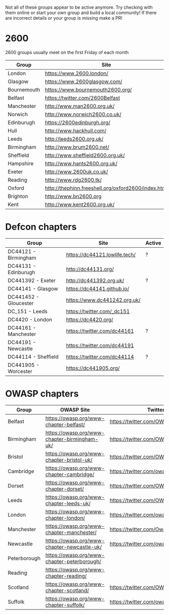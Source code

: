 Not all of these groups appear to be active anymore. Try checking with them online or start your own group and build a local community! If there are incorrect details or your group is missing make a PR!

# 2600

2600 groups usually meet on the first Friday of each month

| Group       | Site                                                | Active |
|-------------|-----------------------------------------------------|--------|
| London      | https://www.2600.london/                            |        |
| Glasgow     | https://www.2600glasgow.com/                        |        |
| Bournemouth | https://www.bournemouth2600.org/                    |        |
| Belfast     | https://twitter.com/2600Belfast                     |        |
| Manchester  | http://www.man2600.org.uk/                          | Dead?  |
| Norwich     | http://www.norwich2600.co.uk/                       | Dead?  |
| Edinburugh  | https://2600edinburgh.org/                          | Dead?  |
| Hull        | http://www.hackhull.com/                            | Dead?  |
| Leeds       | http://leeds2600.org.uk/                            | Dead   |
| Birmingham  | http://www.brum2600.net/                            | Dead   |
| Sheffield   | http://www.sheffield2600.org.uk/                    | Dead   |
| Hampshire   | http://www.hants2600.org.uk/                        | Dead   |
| Exeter      | http://www.2600uk.co.uk/                            | Dead   |
| Reading     | http://www.rdg2600.tk/                              | Dead   |
| Oxford      | http://thephinn.freeshell.org/oxford2600/index.html | Dead   |
| Brighton    | http://www.bn2600.org                               | Dead   |
| Kent        | http://www.kent2600.org.uk/                         | Dead   |

# Defcon chapters

| Group                 | Site                          | Active |
|-----------------------|-------------------------------|--------|
| DC44121 - Birmingham  | https://dc44121.lowlife.tech/ | ?      |
| DC44131 - Edinburugh  | http://dc44131.org/           |        |
| DC441392 - Exeter     | http://dc441392.org.uk/       | ?      |
| DC44141 - Glasgow     | https://dc44141.github.io/    |        |
| DC441452 - Gloucester | https://www.dc441242.org.uk/  |        |
| DC_151 - Leeds        | https://twitter.com/_dc151    |        |
| DC4420 - London       | https://dc4420.org/           |        |
| DC44161 - Manchester  | https://twitter.com/dc44161   | ?      |
| DC44191 - Newcastle   | https://twitter.com/dc44191   |        |
| DC44114 - Sheffield   | https://twitter.com/dc44114   | ?      |
| DC441905 - Worcester  | https://dc441905.org/         |        |

# OWASP chapters

| Group        | OWASP Site                                   | Twitter                             |
|--------------|----------------------------------------------|-------------------------------------|
| Belfast      | https://owasp.org/www-chapter-belfast/       | https://twitter.com/OWASPBelfast    |
| Birmingham   | https://owasp.org/www-chapter-birmingham-uk/ | https://twitter.com/OWASPBirmingham |
| Bristol      | https://owasp.org/www-chapter-bristol-uk/    | https://twitter.com/OWASPBristol    |
| Cambridge    | https://owasp.org/www-chapter-cambridge/     | https://twitter.com/owaspcambs      |
| Dorset       | https://owasp.org/www-chapter-dorset/        | https://twitter.com/OWASPdorset     |
| Leeds        | https://owasp.org/www-chapter-leeds-uk/      | https://twitter.com/OWASPLeeds      |
| London       | https://owasp.org/www-chapter-london/        | https://twitter.com/owasplondon     |
| Manchester   | https://owasp.org/www-chapter-manchester/    | https://twitter.com/OwaspMcr        |
| Newcastle    | https://owasp.org/www-chapter-newcastle-uk/  | https://twitter.com/owasp_newcastle |
| Peterborough | https://owasp.org/www-chapter-peterborough/  |                                     |
| Reading      | https://owasp.org/www-chapter-reading/       |                                     |
| Scotland     | https://owasp.org/www-chapter-scotland/      | https://twitter.com/OWASPScotland   |
| Suffolk      | https://owasp.org/www-chapter-suffolk/       | https://twitter.com/owaspsuffolk    |

